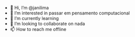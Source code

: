 - 👋 Hi, I’m @janilima
- 👀 I’m interested in passar em pensamento computacional
- 🌱 I’m currently learning 
- 💞️ I’m looking to collaborate on nada  
- 📫 How to reach me offline

<!---
janilima/janilima is a ✨ special ✨ repository because its `README.md` (this file) appears on your GitHub profile.
You can click the Preview link to take a look at your changes.
--->
